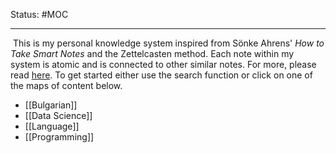 Status: #MOC

---
 This is my personal knowledge system inspired from Sönke Ahrens' <em>How to Take Smart Notes</em> and the Zettelcasten method.  Each note within my system is atomic and is connected to other similar notes. For more, please read [here](https://zettelkasten.de/posts/overview/). To get started either use the search function or click on one of the maps of content below.

- [[Bulgarian]]
- [[Data Science]]
- [[Language]]
- [[Programming]]